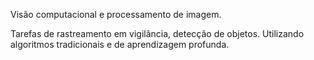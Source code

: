 Visão computacional e processamento de imagem.

Tarefas de rastreamento em vigilância, detecção de objetos. 
Utilizando algoritmos tradicionais e de aprendizagem profunda.

